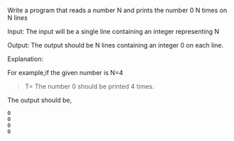 Write a program that reads a number N and prints the number 0
N times on N lines

Input:
The input will be a single line containing an integer representing N

Output:
The output should be N lines containing an integer 0 on each line.

Explanation:

For example,if the given number is N=4
  >T= The number 0 should be printed 4 times.
  
 The output should be,
    
    0 
    0
    0
    0
